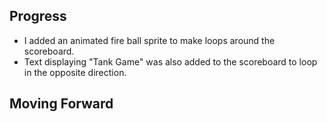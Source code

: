 ## Progress
- I added an animated fire ball sprite to make loops around the scoreboard.
- Text displaying "Tank Game" was also added to the scoreboard to loop in the opposite direction.

## Moving Forward
